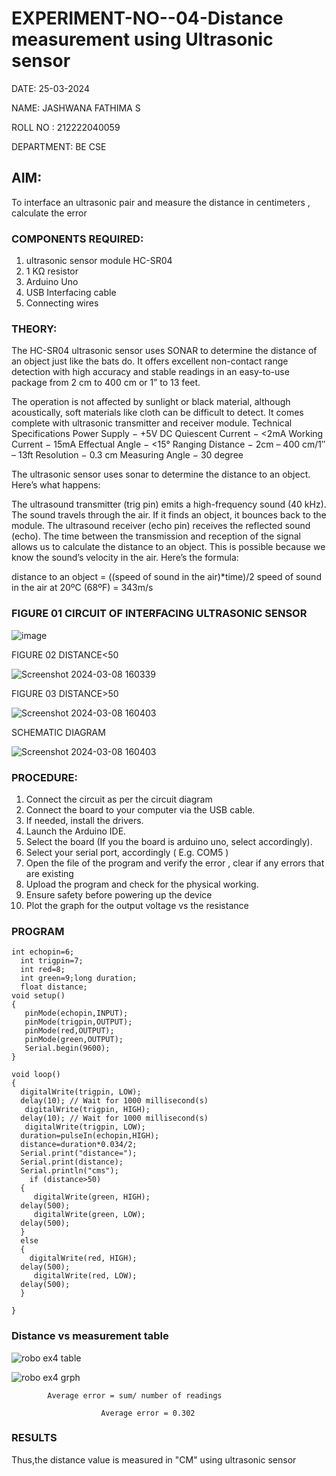  # EXPERIMENT-NO--04-Distance measurement using Ultrasonic sensor
DATE: 25-03-2024

NAME: JASHWANA FATHIMA S

ROLL NO : 212222040059

DEPARTMENT: BE CSE


## AIM: 
To interface an ultrasonic pair and measure the distance in centimeters , calculate the error
 
### COMPONENTS REQUIRED:
1.	ultrasonic sensor module HC-SR04
2.	1 KΩ resistor 
3.	Arduino Uno 
4.	USB Interfacing cable 
5.	Connecting wires 


### THEORY: 
The HC-SR04 ultrasonic sensor uses SONAR to determine the distance of an object just like the bats do. It offers excellent non-contact range detection with high accuracy and stable readings in an easy-to-use package from 2 cm to 400 cm or 1” to 13 feet.

The operation is not affected by sunlight or black material, although acoustically, soft materials like cloth can be difficult to detect. It comes complete with ultrasonic transmitter and receiver module.
Technical Specifications
Power Supply − +5V DC
Quiescent Current − <2mA
Working Current − 15mA
Effectual Angle − <15°
Ranging Distance − 2cm – 400 cm/1″ – 13ft
Resolution − 0.3 cm
Measuring Angle − 30 degree

The ultrasonic sensor uses sonar to determine the distance to an object. Here’s what happens:

The ultrasound transmitter (trig pin) emits a high-frequency sound (40 kHz).
The sound travels through the air. If it finds an object, it bounces back to the module.
The ultrasound receiver (echo pin) receives the reflected sound (echo).
The time between the transmission and reception of the signal allows us to calculate the distance to an object. This is possible because we know the sound’s velocity in the air. Here’s the formula:

distance to an object = ((speed of sound in the air)*time)/2
speed of sound in the air at 20ºC (68ºF) = 343m/s

### FIGURE 01 CIRCUIT OF INTERFACING ULTRASONIC SENSOR 


![image](https://user-images.githubusercontent.com/36288975/166430594-5adb4ca9-5a42-4781-a7e6-7236b3766a85.png)

FIGURE 02 DISTANCE<50


![Screenshot 2024-03-08 160339](https://github.com/Jashwanafathima/Experiment--04-Interfacing-digital-output-with-arduino-ultrasonic-sensor/assets/119560192/b8b81ee0-6d76-4f80-b846-b804b4fc6f11)


FIGURE 03 DISTANCE>50


![Screenshot 2024-03-08 160403](https://github.com/Jashwanafathima/Experiment--04-Interfacing-digital-output-with-arduino-ultrasonic-sensor/assets/119560192/71ee9c5e-1acc-40be-b86e-de2c8a001756)


SCHEMATIC DIAGRAM



![Screenshot 2024-03-08 160403](https://github.com/Jashwanafathima/Experiment--04-Interfacing-digital-output-with-arduino-ultrasonic-sensor/assets/119560192/ce0afc4b-9b84-476e-a0ba-8db5581d024d)


### PROCEDURE:
1.	Connect the circuit as per the circuit diagram 
2.	Connect the board to your computer via the USB cable.
3.	If needed, install the drivers.
4.	Launch the Arduino IDE.
5.	Select the board (If you the board is arduino uno, select accordingly).
6.	Select your serial port, accordingly ( E.g. COM5 )
7.	Open the file of the program  and verify the error , clear if any errors that are existing 
8.	Upload the program and check for the physical working. 
9.	Ensure safety before powering up the device 
10.	Plot the graph for the output voltage vs the resistance 


### PROGRAM 

```
int echopin=6;
  int trigpin=7;
  int red=8;
  int green=9;long duration;
  float distance;
void setup()
{
   pinMode(echopin,INPUT);
   pinMode(trigpin,OUTPUT);
   pinMode(red,OUTPUT);
   pinMode(green,OUTPUT);
   Serial.begin(9600);
}

void loop()
{
  digitalWrite(trigpin, LOW);
  delay(10); // Wait for 1000 millisecond(s)
   digitalWrite(trigpin, HIGH);
  delay(10); // Wait for 1000 millisecond(s)
   digitalWrite(trigpin, LOW);
  duration=pulseIn(echopin,HIGH);
  distance=duration*0.034/2;
  Serial.print("distance=");
  Serial.print(distance);
  Serial.println("cms");
    if (distance>50)
  {
     digitalWrite(green, HIGH);
  delay(500);
     digitalWrite(green, LOW);
  delay(500);
  }
  else
  {
    digitalWrite(red, HIGH);
  delay(500);
     digitalWrite(red, LOW);
  delay(500);
  }
    
}
```




### Distance vs measurement table 

			
 ![robo ex4 table](https://github.com/Jashwanafathima/Experiment--04-Interfacing-digital-output-with-arduino-ultrasonic-sensor/assets/119560192/5964dcce-ab21-40af-bea5-fbfa1161470f)


 ![robo ex4 grph](https://github.com/Jashwanafathima/Experiment--04-Interfacing-digital-output-with-arduino-ultrasonic-sensor/assets/119560192/1b41aa66-763a-42d8-8183-c7e3000203f9)


			
			
			
			Average error = sum/ number of readings
   
                        Average error = 0.302
 








### RESULTS

Thus,the distance value is measured in "CM" using ultrasonic sensor

 
